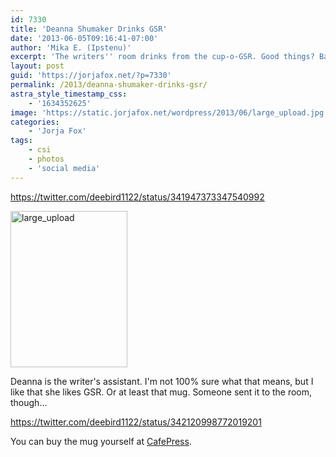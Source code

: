 ```yaml
---
id: 7330
title: 'Deanna Shumaker Drinks GSR'
date: '2013-06-05T09:16:41-07:00'
author: 'Mika E. (Ipstenu)'
excerpt: 'The writers'' room drinks from the cup-o-GSR. Good things? Bad things? Humorous things?'
layout: post
guid: 'https://jorjafox.net/?p=7330'
permalink: /2013/deanna-shumaker-drinks-gsr/
astra_style_timestamp_css:
    - '1634352625'
image: 'https://static.jorjafox.net/wordpress/2013/06/large_upload.jpg'
categories:
    - 'Jorja Fox'
tags:
    - csi
    - photos
    - 'social media'
---
```


https://twitter.com/deebird1122/status/341947373347540992

<a href="http://img.ly/vcHq"><img class="aligncenter size-medium wp-image-7333" alt="large_upload" src="//static.jorjafox.net/wordpress/2013/06/large_upload.jpg" width="187" height="250" /></a>

Deanna is the writer's assistant. I'm not 100% sure what that means, but I like that she likes GSR. Or at least that mug. Someone sent it to the room, though...

https://twitter.com/deebird1122/status/342120998772019201

You can buy the mug yourself at <a href="http://www.cafepress.com/+gsr_shippy_quotes_mug,59973877">CafePress</a>.